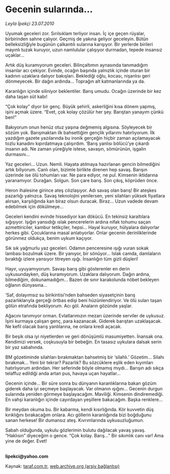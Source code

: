 # Gecenin sularında...

*Leyla İpekçi 23.07.2010*

<div class="yazi"><p>Uyumak geceleri zor. Sırılsıklam terliyor insan. İç içe geçen rüyalar, birbirinden sahne çalıyor. Geçmiş de yakına geliyor geceleyin. Bütün belleksizliğiyle bugünün çalkantılı sularına karışıyor. Bir yerlerde birileri mayınlı tuzak kuruyor, uzun namlulular çalışıyor durmadan, tepede insansız uçaklar... </p>
<p>Artık düş kuramıyorum geceleri. Bilinçaltımın aynasında tanımadığım insanlar acı çekiyor. Evinde, ocağın başında yalnızlık içinde oturan bir kadının uzaklara dalıyor bakışları. Beklediği oğlu, kocası, nişanlısı geri dönmeyecek. Bir dağın ardında... Toprağın alt katmanlarında ya da. </p>
<p>Karanlığın içinde siliniyor beklentiler. Barış umudu. Ocağın üzerinde bir kez daha taşan süt kabı!</p>
<p>“Çok kolay” diyor bir genç. Büyük şehirli, askerliğini kısa dönem yapmış, işini açmak üzere. “Evet, çok kolay çözülür her şey. Barıştan yanayım çünkü ben!”</p>
<p>Bakıyorum onun henüz otuz yaşına değmemiş algısına. Söyleyecek bir sözüm yok. Barışmaktan ilk bahsettiğim gençlik yıllarımı hatırlıyorum. İlk yazdığım gazete yazılarında bu ironik gerçeğin hiçbir zaman açılamayacak tozlu kanadını kıpırdatmaya çalışırdım. ‘Barış yanlısı bölücü’ye çıkardı insanın adı. Ne zaman yüreğiyle istese, savaşın, sömürünün, işgalin durmasını...</p>
<p>Yaz geceleri... Uzun. Nemli. Hayata atılmaya hazırlanan gencin bilmediğini artık biliyorum. Canlı olan, bizimle birlikte direnen hep savaş. Barışın üzerinde ise ölü tohumları var. Ne para ediyor, ne pul. Kimsenin iktidarına yaranamıyor. Durağan. Solgun. Son çare barış. Son çıkış, köprüden önce. </p>
<p>Heron ihalesine girince ateş cılızlaşıyor. Adı savaş olan barış! Bir ateşkes pazarlığı yalnızca. Savaş teknolojini yenilersen, yeni silahları yüksek fiyatlara alırsan, karşılığında kan biraz olsun duracak. Biraz... Uzun vadede devam edebilmek için dökülmeye...</p>
<p>Geceleri kendini evinde hissediyor kan dökücü. En tekinsiz karaltılara sığışıyor. Işığın yansıdığı ıslak pencerelerin ardına nifak tohumu saçan azmettiriciler, kambur tetikçiler, hepsi... Hayal kuruyor, hülyalara dalıyorlar herkes gibi. Çocuklarına masal anlatıyorlar. Onlar gecenin derinliklerinde görünmez oldukça, benim uykum kaçıyor. </p>
<p>Sık sık yağmurlu yaz geceleri. Odamın penceresine ışığı vuran sokak lambası bozulmak üzere. Bir yanıyor, bir sönüyor... Islak camda, damlaların bıraktığı izlere yansıyor titreyen ışığı. İnsanlığın tüm gizli düşleri! </p>
<p>Hayır, uyuyamıyorum. Savaşı barış gibi gösterenler en derin uykusundayken, düş kuramıyorum. Uzaklara dalıyorum. Dağın ardına, bilmediğim, dokunamadığım... Bazen de sınır karakolunda nöbet bekleyen oğlanın dünyasına...</p>
<p>‘Saf, dolayımsız su birikintisi’nden bahseden siyasetçinin barış pazarlıklarıyla gerçeği örtbas edişi beni hüzünlendiriyor. Ve ölü suları taşan gölün etrafında bekliyorum. Acı göl. Anaların gözünde yaşlar. </p>
<p>Ağacını tanımıyor orman. Evlatlarımızın mezarı üzerinde serviler de uykusuz. İşini kurmaya çalışan genç, para kazanacak. Giderek barıştan uzaklaşacak. Ne kefil olacak barış yanlılarına, ne onlara kredi açacak. </p>
<p>Bir beşik olsa iyi niyetlerden ve geri dönüşümlü masumiyetten. İnansak ona. Kendimizi versek, coşkusuyla bir bebeğin. En tasasız uykulara dalsak serin bir yaz sabahında. </p>
<p>BM gözetiminde silahları bırakmaktan bahsetmiş bir ‘silahlı.’ Gözetim... Silahı bırakmak... Yeni bir tekrar? Pazarlık? Bu sözcüklere eşlik eden kıyımları hatırlıyorum ardından. Her seferinde böyle olmamış mıydı... Barışın adı sıkça telaffuz edildiği anda artan pus, havaya uçan hayatlar... </p>
<p>Gecenin içinde... Bir süre sonra bu dünyanın karanlıklarına bakan gözüm giderek daha iyi seçmeye başlayacak. Var olmanın ışığını... Gecenin durgun sularında yeniden görmeye başlayacağım. Maviliği. Kimsenin dindiremediği. En vahşi karanlığın içinde cayırdayan yeşillere bakacağım. Başka renklere... </p>
<p>Bir meydan okuma bu. Bir kabarma, kendi kısırlığında. Kör kuvvetin düş kırıklığını bırakacağım onlara. Acı göllerin karanlığında bizi boğduğunu sanan herkese! Bir dumansız ateş. Kıvrımlarında uykusuzluğumun. </p>
<p>Sabah olduğunda, uykulu gözlerimin bulutu dağılacak yavaş yavaş. “Haklısın” diyeceğim o gence. “Çok kolay. Barış...” Bir sıkımlık canı var! Ama yine de değer. Evet! </p>
<p><b><br/>lipekci@yahoo.com</b></p></div>

Kaynak: [taraf.com.tr](http://www.taraf.com.tr:80/leyla-ipekci/makale-gecenin-sularinda.htm), [web.archive.org (arşiv bağlantısı)](http://web.archive.org/web/20100725004523/http://www.taraf.com.tr:80/leyla-ipekci/makale-gecenin-sularinda.htm)
